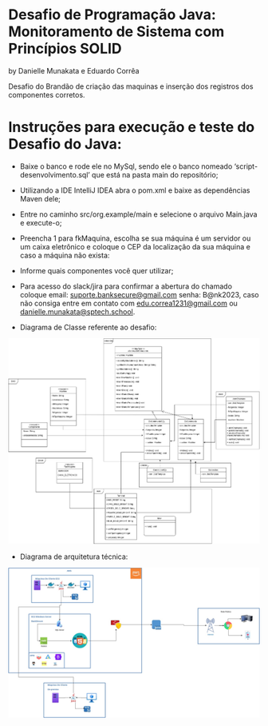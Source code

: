 # Desafio de Programação Java: Monitoramento de Sistema com Princípios SOLID 
by Danielle Munakata e Eduardo Corrêa 

Desafio do Brandão de criação das maquinas e inserção dos registros dos componentes corretos.

# Instruções para execução e teste do Desafio do Java: 
- Baixe o banco e rode ele no MySql, sendo ele o banco  nomeado ‘script-desenvolvimento.sql’ que está na pasta main do repositório;
- Utilizando a IDE IntelliJ IDEA abra o pom.xml e baixe as dependências Maven dele;
- Entre no caminho src/org.example/main e selecione o arquivo Main.java e execute-o;
- Preencha 1 para fkMaquina, escolha se sua máquina é um servidor ou um caixa eletrônico e coloque o CEP da localização da sua máquina e caso a máquina não exista: 
- Informe quais componentes você quer utilizar;
- Para acesso do slack/jira para confirmar a abertura do chamado coloque email: suporte.banksecure@gmail.com senha: B@nk2023, caso não consiga entre em contato com edu.correa1231@gmail.com ou danielle.munakata@sptech.school.


- Diagrama de Classe referente ao desafio: 
<img src="Diagrama_Classe_1.jpg">

- Diagrama de arquitetura técnica: 
<img src="Diagrama_de_arquitetura (3).jpg">
